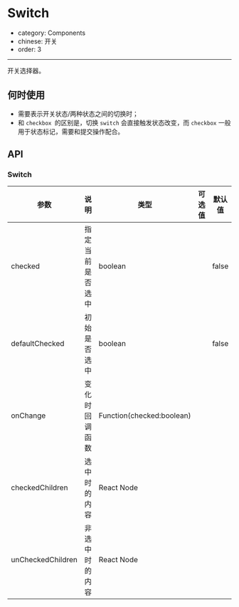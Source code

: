# Switch

- category: Components
- chinese: 开关
- order: 3

---

开关选择器。

## 何时使用

- 需要表示开关状态/两种状态之间的切换时；
- 和 `checkbox `的区别是，切换 `switch` 会直接触发状态改变，而 `checkbox` 一般用于状态标记，需要和提交操作配合。

## API

### Switch

| 参数      | 说明                                     | 类型       |  可选值 |默认值 |
|-----------|------------------------------------------|------------|-------|--------|
|  checked | 指定当前是否选中 | boolean  |   | false    |
|  defaultChecked | 初始是否选中 | boolean |  | false |
|  onChange | 变化时回调函数 | Function(checked:boolean) |  |  |
|  checkedChildren | 选中时的内容 | React Node |  |  |
|  unCheckedChildren | 非选中时的内容 | React Node |  |  |
